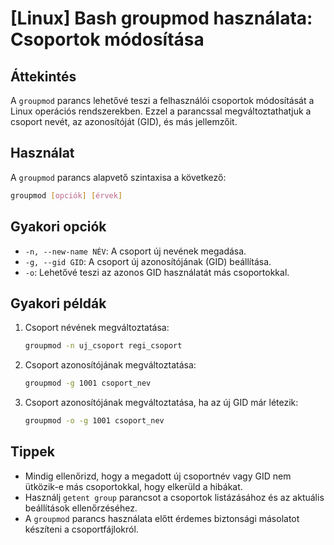 # [Linux] Bash groupmod használata: Csoportok módosítása

## Áttekintés
A `groupmod` parancs lehetővé teszi a felhasználói csoportok módosítását a Linux operációs rendszerekben. Ezzel a parancssal megváltoztathatjuk a csoport nevét, az azonosítóját (GID), és más jellemzőit.

## Használat
A `groupmod` parancs alapvető szintaxisa a következő:

```bash
groupmod [opciók] [érvek]
```

## Gyakori opciók
- `-n, --new-name NÉV`: A csoport új nevének megadása.
- `-g, --gid GID`: A csoport új azonosítójának (GID) beállítása.
- `-o`: Lehetővé teszi az azonos GID használatát más csoportokkal.

## Gyakori példák
1. Csoport névének megváltoztatása:
   ```bash
   groupmod -n uj_csoport regi_csoport
   ```

2. Csoport azonosítójának megváltoztatása:
   ```bash
   groupmod -g 1001 csoport_nev
   ```

3. Csoport azonosítójának megváltoztatása, ha az új GID már létezik:
   ```bash
   groupmod -o -g 1001 csoport_nev
   ```

## Tippek
- Mindig ellenőrizd, hogy a megadott új csoportnév vagy GID nem ütközik-e más csoportokkal, hogy elkerüld a hibákat.
- Használj `getent group` parancsot a csoportok listázásához és az aktuális beállítások ellenőrzéséhez.
- A `groupmod` parancs használata előtt érdemes biztonsági másolatot készíteni a csoportfájlokról.
